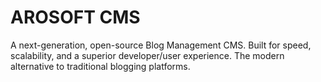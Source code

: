 # AROSOFT CMS
A next-generation, open-source Blog Management CMS. Built for speed, scalability, and a superior developer/user experience. The modern alternative to traditional blogging platforms.
